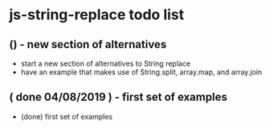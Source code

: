# js-string-replace todo list

## () - new section of alternatives
* start a new section of alternatives to String replace
* have an example that makes use of String.split, array.map, and array.join

## ( done 04/08/2019 ) - first set of examples
* (done) first set of examples